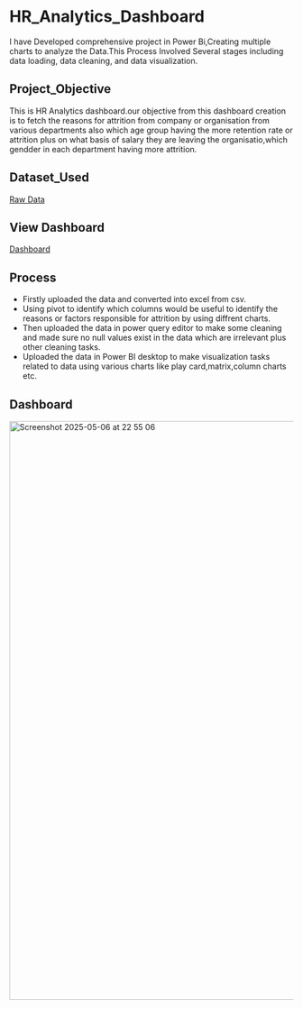 # HR_Analytics_Dashboard
I have Developed comprehensive project in Power Bi,Creating multiple charts to analyze the Data.This Process Involved Several stages  including data loading, data cleaning, and data visualization.
## Project_Objective
This is HR Analytics dashboard.our objective from this dashboard creation is to fetch the reasons for attrition from company or organisation from various departments also which age group having the more retention rate or attrition plus on what basis of salary they are leaving the organisatio,which gendder in each department having more attrition.
## Dataset_Used
<a href="https://github.com/yug0537/HR_Analytics_Dashboard/blob/main/Raw_Data.csv">Raw Data<a/>
## View Dashboard
<a href="https://github.com/yug0537/HR_Analytics_Dashboard/blob/main/Screenshot%202025-05-06%20at%2022.55.06.png">Dashboard<a/>
## Process
- Firstly uploaded the data and converted into excel from csv.
- Using pivot to identify which columns would be useful to identify the reasons or factors responsible for attrition by using diffrent charts.
- Then uploaded the data in power query editor to make some cleaning and made sure no null values exist in the data which are irrelevant plus other cleaning tasks.
- Uploaded the data in Power BI desktop to make visualization tasks related to data using various charts like play card,matrix,column charts etc.
## Dashboard
<img width="1027" alt="Screenshot 2025-05-06 at 22 55 06" src="https://github.com/user-attachments/assets/d66a3f64-9dbd-4e25-896a-e5effe192670" />


